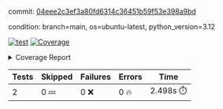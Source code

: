 commit: [04eee2c3ef3a80fd6314c36451b59f53e398a9bd](https://github.com/rcmdnk/boto3-session/tree/04eee2c3ef3a80fd6314c36451b59f53e398a9bd)

condition: branch=main, os=ubuntu-latest, python_version=3.12

[![test](https://github.com/rcmdnk/boto3-session/actions/workflows/test.yml/badge.svg)](https://github.com/rcmdnk/boto3-session/actions/runs/8579096187)
<a href="https://github.com/rcmdnk/boto3-session/blob/04eee2c3ef3a80fd6314c36451b59f53e398a9bd/README.md"><img alt="Coverage" src="https://img.shields.io/badge/Coverage-47%25-orange.svg" /></a><details><summary>Coverage Report </summary><table><tr><th>File</th><th>Stmts</th><th>Miss</th><th>Cover</th><th>Missing</th></tr><tbody><tr><td colspan="5"><b>src/boto3_session</b></td></tr><tr><td>&nbsp; &nbsp;<a href="https://github.com/rcmdnk/boto3-session/blob/04eee2c3ef3a80fd6314c36451b59f53e398a9bd/src/boto3_session/session.py">session.py</a></td><td>59</td><td>34</td><td>42%</td><td><a href="https://github.com/rcmdnk/boto3-session/blob/04eee2c3ef3a80fd6314c36451b59f53e398a9bd/src/boto3_session/session.py#L11-L14">11&ndash;14</a>, <a href="https://github.com/rcmdnk/boto3-session/blob/04eee2c3ef3a80fd6314c36451b59f53e398a9bd/src/boto3_session/session.py#L56">56</a>, <a href="https://github.com/rcmdnk/boto3-session/blob/04eee2c3ef3a80fd6314c36451b59f53e398a9bd/src/boto3_session/session.py#L64-L66">64&ndash;66</a>, <a href="https://github.com/rcmdnk/boto3-session/blob/04eee2c3ef3a80fd6314c36451b59f53e398a9bd/src/boto3_session/session.py#L69-L89">69&ndash;89</a>, <a href="https://github.com/rcmdnk/boto3-session/blob/04eee2c3ef3a80fd6314c36451b59f53e398a9bd/src/boto3_session/session.py#L92-L110">92&ndash;110</a>, <a href="https://github.com/rcmdnk/boto3-session/blob/04eee2c3ef3a80fd6314c36451b59f53e398a9bd/src/boto3_session/session.py#L113-L117">113&ndash;117</a>, <a href="https://github.com/rcmdnk/boto3-session/blob/04eee2c3ef3a80fd6314c36451b59f53e398a9bd/src/boto3_session/session.py#L120-L121">120&ndash;121</a>, <a href="https://github.com/rcmdnk/boto3-session/blob/04eee2c3ef3a80fd6314c36451b59f53e398a9bd/src/boto3_session/session.py#L124-L125">124&ndash;125</a></td></tr><tr><td><b>TOTAL</b></td><td><b>64</b></td><td><b>34</b></td><td><b>47%</b></td><td>&nbsp;</td></tr></tbody></table></details>

| Tests | Skipped | Failures | Errors | Time |
| ----- | ------- | -------- | -------- | ------------------ |
| 2 | 0 :zzz: | 0 :x: | 0 :fire: | 2.498s :stopwatch: |

